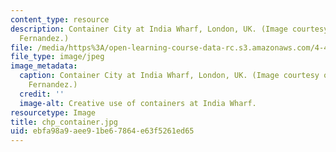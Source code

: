 ```yaml
---
content_type: resource
description: Container City at India Wharf, London, UK. (Image courtesy of Prof. John
  Fernandez.)
file: /media/https%3A/open-learning-course-data-rc.s3.amazonaws.com/4-406-ecologies-of-construction-spring-2007/ebfa98a9aee91be67864e63f5261ed65_4-406s07.jpg
file_type: image/jpeg
image_metadata:
  caption: Container City at India Wharf, London, UK. (Image courtesy of Prof. John
    Fernandez.)
  credit: ''
  image-alt: Creative use of containers at India Wharf.
resourcetype: Image
title: chp_container.jpg
uid: ebfa98a9-aee9-1be6-7864-e63f5261ed65
---
```

